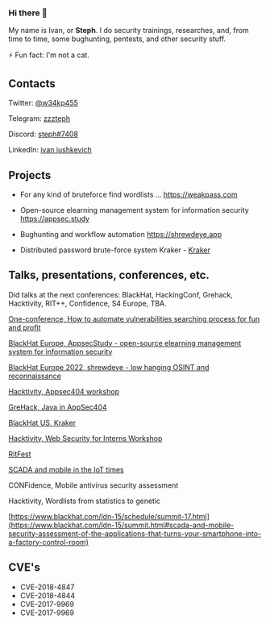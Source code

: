 ### Hi there 👋

My name is Ivan, or **Steph**. I do security trainings, researches, and, from time to time, some bughunting, pentests, and other security stuff.

⚡ Fun fact: I'm not a cat.

## Contacts

Twitter: [@w34kp455](https://twitter.com/w34kp455)

Telegram: [zzzteph](https://t.me/zzzteph)

Discord: [steph#7408](https://discord.gg/8WvCajSv)

LinkedIn: [ivan iushkevich](https://www.linkedin.com/in/ivan-iushkevich/)

## Projects

- For any kind of bruteforce find wordlists ... https://weakpass.com

- Open-source elearning management system for information security https://appsec.study

- Bughunting and workflow automation https://shrewdeye.app

- Distributed password brute-force system Kraker - [Kraker](https://github.com/zzzteph/kraker)


## Talks, presentations, conferences, etc.

Did talks at the next conferences: BlackHat, HackingConf, Grehack, Hacktivity, RIT++, Confidence, S4 Europe, TBA.


[One-conference, How to automate vulnerabilities searching process for fun and profit](https://one-conference.nl/sessie/11-40/how-to-automate-vulnerabilities-searching-process-for-fun-and-profit/)

[BlackHat Europe, AppsecStudy - open-source elearning management system for information security](https://www.blackhat.com/eu-22/arsenal/schedule/index.html#appsecstudy---open-source-elearning-management-system-for-information-security-28991)

[BlackHat Europe 2022, shrewdeye - low hanging OSINT and reconnaissance](https://www.blackhat.com/eu-22/arsenal/schedule/index.html#appsecstudy---open-source-elearning-management-system-for-information-security-28991)

[Hacktivity, Appsec404 workshop](https://2021.hacktivity.com/index.php/speakers/ivan-iushkevich/)

[GreHack, Java in AppSec404](https://grehack.fr/2021/workshops#javasec)

[BlackHat US, Kraker](https://www.blackhat.com/us-21/arsenal/schedule/index.html#kraker-24076)

[Hacktivity, Web Security for Interns Workshop](https://2022.hacktivity.com/index.php/workshop-sessions-announced-for-hacktivity2020/)

[RitFest](https://ritfest.ru/2020/abstracts/6868)

[SCADA and mobile in the IoT times](https://www.slideshare.net/proidea_conferences/confidence-2017-scada-and-mobile-in-the-iot-times-ivan-yushkievich-alexander-bolshev)

CONFidence, Mobile antivirus security assessment

Hacktivity, Wordlists from statistics to genetic

[https://www.blackhat.com/ldn-15/schedule/summit-17.html](https://www.blackhat.com/ldn-15/summit.html#scada-and-mobile-security-assessment-of-the-applications-that-turns-your-smartphone-into-a-factory-control-room)


## CVE's

- CVE-2018-4847
- CVE-2018-4844
- CVE-2017-9969
- CVE-2017-9969
